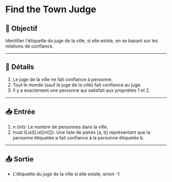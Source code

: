 # Find the Town Judge

## 🎯 Objectif

  Identifier l'étiquette du juge de la ville, si elle existe, en se basant sur les relations de confiance.

---

## 📝 Détails

  1. Le juge de la ville ne fait confiance à personne.
  2. Tout le monde (sauf le juge de la ville) fait confiance au juge.
  3. Il y a exactement une personne qui satisfait aux propriétés 1 et 2.

---

## 📥 Entrée

  1. n (int): Le nombre de personnes dans la ville.
  2. trust (List[List[int]]): Une liste de paires [a, b] représentant que la personne étiquetée a fait confiance à la personne étiquetée b.


---

## 📤 Sortie

  - L'étiquette du juge de la ville si elle existe, sinon -1.

